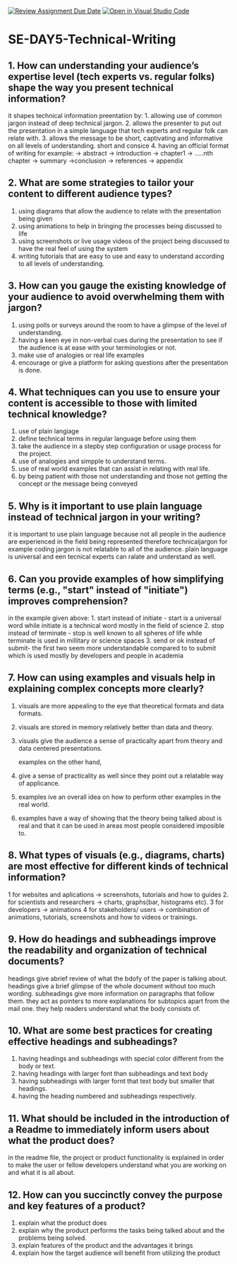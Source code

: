 [![Review Assignment Due Date](https://classroom.github.com/assets/deadline-readme-button-22041afd0340ce965d47ae6ef1cefeee28c7c493a6346c4f15d667ab976d596c.svg)](https://classroom.github.com/a/zsAR-pyY)
[![Open in Visual Studio Code](https://classroom.github.com/assets/open-in-vscode-2e0aaae1b6195c2367325f4f02e2d04e9abb55f0b24a779b69b11b9e10269abc.svg)](https://classroom.github.com/online_ide?assignment_repo_id=18783859&assignment_repo_type=AssignmentRepo)
# SE-DAY5-Technical-Writing
## 1. How can understanding your audience’s expertise level (tech experts vs. regular folks) shape the way you present technical information?
it shapes technical information preentation by: 1. allowing use of common jargon instead of deep technical jargon.
                                                2. allows the presenter to put out the presentation in a simple language that tech experts and regular folk can relate with.
                                                3. allows the message to be short, captivating and informative on all levels of understanding. short and consice
                                                4. having an official format of writing for example: -> abstract
                                                                                                     -> introduction
                                                                                                     -> chapter1
                                                                                                     -> .....nth chapter
                                                                                                     -> summary
                                                                                                     ->conclusion
                                                                                                     -> references
                                                                                                     -> appendix
## 2. What are some strategies to tailor your content to different audience types?
1. using diagrams that allow the audience to relate with the presentation being given
2. using animations to help in bringing the processes being discussed to life
3. using screenshots or live usage videos of the project being discussed to have the real feel of using the system
4. writing tutorials that are easy to use and easy to understand according to all levels of understanding.

   
## 3. How can you gauge the existing knowledge of your audience to avoid overwhelming them with jargon?
1. using polls or surveys around the room to have a glimpse of the level of understanding.
2. having a keen eye in non-verbal cues during the presentation to see if the audience is at ease with your terminologies or not.
3. make use of analogies or real life examples
4. encourage or give a platform for asking questions after the presentation is done.
   
## 4. What techniques can you use to ensure your content is accessible to those with limited technical knowledge?
1. use of plain langiage
2. define technical terms in regular language before using them
3. take the audience in a stepby step configuration or usage process for the project.
4. use of analogies and simpple to understand terms.
5. use of real world examples that can assist in relating with real life.
6. by being patient with those not understanding and those not getting the concept or the message being conveyed

   
## 5. Why is it important to use plain language instead of technical jargon in your writing?
it is important to use plain language because not all people in the audience are experienced in the field being represented therefore technicaljargon for example coding jargon is not relatable to all of the audience. plain language is universal and een tecnical experts can ralate and understand as well.

## 6. Can you provide examples of how simplifying terms (e.g., "start" instead of "initiate") improves comprehension?
in the example given above: 1. start instead of initiate - start is a universal word while initiate is a technical word mostly in the field of science
2. stop instead of terminate - stop is well known to all spheres of life while terminate is used in millitary or science spaces
3. send or ok instead of submit- the first two seem more understandable compared to to submit which is used mostly by developers and people in academia

## 7. How can using examples and visuals help in explaining complex concepts more clearly?
1. visuals are more appealing to the eye that theoretical formats and data formats.
2. visuals are stored in memory relatively better than data and theory.
3. visuals give the audience a sense of practicalty apart from theory and data centered presentations.

   examples on the other hand,
1. give a sense of practicality as well since they point out a relatable way of applicance.
2. examples ive an overall idea on how to perform other examples in the real world.
3. examples have a way of showing that the theory being talked about is real and that it can be used in areas most people considered imposible to.
## 8. What types of visuals (e.g., diagrams, charts) are most effective for different kinds of technical information?
1 for websites and aplications -> screenshots, tutorials and how to guides
2. for scientists and researchers -> charts, graphs(bar, histograms etc).
3 for developers -> animations 
4 for stakeholders/ users -> combination of animations, tutorials, screenshots and how to videos or trainings.

## 9. How do headings and subheadings improve the readability and organization of technical documents?
headings give abrief review of what the bdofy of the paper is talking about. headings give a brief glimpse of the whole document without too much wording.
subheadings give more information on paragraphs that follow them. they act as pointers to more explanations for subtopics apart from the mail one. they help readers understand what the body consists of.

## 10. What are some best practices for creating effective headings and subheadings?
1. having headings and subheadings with special color different from the body or text.
2. having headings with larger font than subheadings and text body
3. having subheadings with larger fornt that text body but smaller that headings.
4. having the heading numbered and subheadings respectively.
   
## 11. What should be included in the introduction of a Readme to immediately inform users about what the product does?
in the readme file, the project or product functionality is explained in order to make the user or fellow developers understand what you are working on and what it is all about.

## 12. How can you succinctly convey the purpose and key features of a product?

1. explain what the product does
2. explain why the product performs the tasks being talked about and the problems being solved.
3. explain features of the product and the advantages it brings
4. explain how the target audience will benefit from utilizing the product
